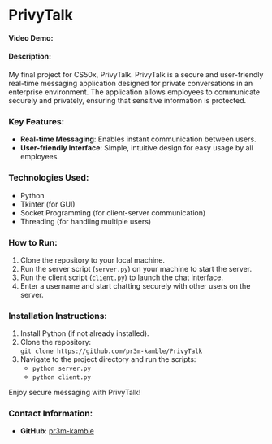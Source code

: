 # PrivyTalk 
#### Video Demo:  <URL HERE>
#### Description:
My final project for CS50x, PrivyTalk. 
PrivyTalk is a secure and user-friendly real-time messaging application designed for private conversations in an enterprise environment. The application allows employees to communicate securely and privately, ensuring that sensitive information is protected.

### Key Features:
- **Real-time Messaging**: Enables instant communication between users.
- **User-friendly Interface**: Simple, intuitive design for easy usage by all employees.


### Technologies Used:
- Python
- Tkinter (for GUI)
- Socket Programming (for client-server communication)
- Threading (for handling multiple users)

### How to Run:
1. Clone the repository to your local machine.
2. Run the server script (`server.py`) on your machine to start the server.
3. Run the client script (`client.py`) to launch the chat interface.
4. Enter a username and start chatting securely with other users on the server.

### Installation Instructions:
1. Install Python (if not already installed).
2. Clone the repository:  
   ```git clone https://github.com/pr3m-kamble/PrivyTalk```
3. Navigate to the project directory and run the scripts:
   - ```python server.py```
   - ```python client.py```
   
Enjoy secure messaging with PrivyTalk!

### Contact Information:
- **GitHub**: [pr3m-kamble](https://github.com/pr3m-kamble)


